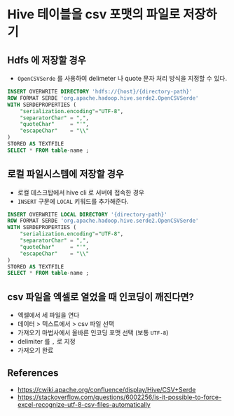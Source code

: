 # Hive 테이블을 csv 포맷의 파일로 저장하기

## Hdfs 에 저장할 경우 
* `OpenCSVSerde` 를 사용하여 delimeter 나 quote 문자 처리 방식을 지정할 수 있다.
```sql
INSERT OVERWRITE DIRECTORY 'hdfs://{host}/{directory-path}' 
ROW FORMAT SERDE 'org.apache.hadoop.hive.serde2.OpenCSVSerde'
WITH SERDEPROPERTIES (
    "serialization.encoding"="UTF-8",
    "separatorChar" = ",",
    "quoteChar"     = "'",
    "escapeChar"    = "\\"
)  
STORED AS TEXTFILE
SELECT * FROM table-name ;
```

## 로컬 파일시스템에 저장할 경우
* 로컬 데스크탑에서 hive cli 로 서버에 접속한 경우
* `INSERT` 구문에 `LOCAL` 키워드를 추가해준다.
```sql
INSERT OVERWRITE LOCAL DIRECTORY '{directory-path}' 
ROW FORMAT SERDE 'org.apache.hadoop.hive.serde2.OpenCSVSerde'
WITH SERDEPROPERTIES (
    "serialization.encoding"="UTF-8",
    "separatorChar" = ",",
    "quoteChar"     = "'",
    "escapeChar"    = "\\"
)  
STORED AS TEXTFILE
SELECT * FROM table-name ;
```

## csv 파일을 엑셀로 열었을 때 인코딩이 깨진다면?
* 엑셀에서 세 파일을 연다
* 데이터 > 텍스트에서 > csv 파일 선택
* 가져오기 마법사에서 올바른 인코딩 포맷 선택 (보통 `UTF-8`)
* delimiter 를 `,` 로 지정
* 가져오기 완료

## References
* https://cwiki.apache.org/confluence/display/Hive/CSV+Serde
* https://stackoverflow.com/questions/6002256/is-it-possible-to-force-excel-recognize-utf-8-csv-files-automatically